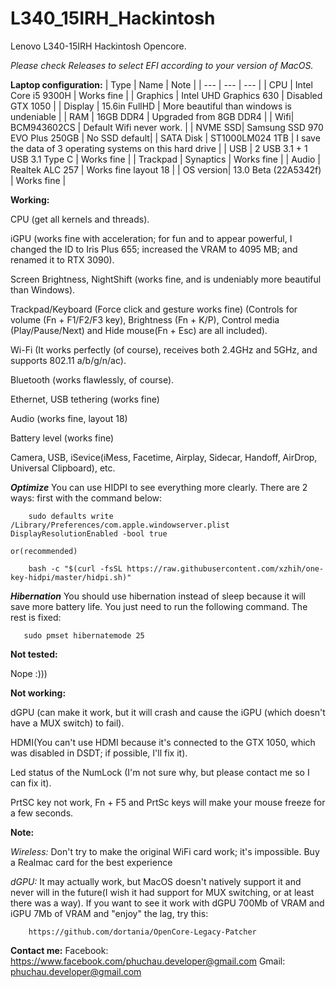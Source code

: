 # L340_15IRH_Hackintosh
Lenovo L340-15IRH Hackintosh Opencore.

*Please check Releases to select EFI according to your version of MacOS.*


**Laptop configuration:**
| Type | Name | Note |
| --- | --- | --- |
| CPU | Intel Core i5 9300H | Works fine |
| Graphics | Intel UHD Graphics 630 | Disabled GTX 1050 |
| Display | 15.6in FullHD | More beautiful than windows is undeniable |
| RAM | 16GB DDR4 | Upgraded from 8GB DDR4 |
| Wifi| BCM943602CS | Default Wifi never work. |
| NVME SSD| Samsung SSD 970 EVO Plus 250GB | No SSD default|
| SATA Disk | ST1000LM024 1TB | I save the data of 3 operating systems on this hard drive |
| USB | 2 USB 3.1 + 1 USB 3.1 Type C | Works fine |
| Trackpad | Synaptics | Works fine |
| Audio | Realtek ALC 257 | Works fine layout 18 |
| OS version| 13.0 Beta (22A5342f) | Works fine |
  


**Working:**

  CPU (get all kernels and threads).
  
  iGPU (works fine with acceleration; for fun and to appear powerful, I changed the ID to Iris Plus 655; increased the VRAM to 4095 MB; and renamed it to RTX 3090).
  
  Screen Brightness, NightShift (works fine, and is undeniably more beautiful than Windows).
  
  Trackpad/Keyboard (Force click and gesture works fine)
  (Controls for volume (Fn + F1/F2/F3 key), Brightness (Fn + K/P), Control media (Play/Pause/Next) and Hide mouse(Fn + Esc) are all included).
  
  Wi-Fi (It works perfectly (of course), receives both 2.4GHz and 5GHz, and supports 802.11 a/b/g/n/ac).
  
  Bluetooth (works flawlessly, of course).
  
  Ethernet, USB tethering (works fine)
  
  Audio (works fine, layout 18)
  
  Battery level (works fine)
  
  Camera, USB, iSevice(iMess, Facetime, Airplay, Sidecar, Handoff, AirDrop, Universal Clipboard), etc.
  
   ***Optimize***
    You can use HIDPI to see everything more clearly. There are 2 ways: first with the command below:
  ```
      sudo defaults write /Library/Preferences/com.apple.windowserver.plist DisplayResolutionEnabled -bool true
  ```
    or(recommended)
  ```
      bash -c "$(curl -fsSL https://raw.githubusercontent.com/xzhih/one-key-hidpi/master/hidpi.sh)"
  ```
  
  ***Hibernation***
  You should use hibernation instead of sleep because it will save more battery life. You just need to run the following command. The rest is fixed:
   ```
      sudo pmset hibernatemode 25
  ```
  
**Not tested:**

  Nope :)))

**Not working:**

  dGPU (can make it work, but it will crash and cause the iGPU (which doesn't have a MUX switch) to fail).
  
  HDMI(You can't use HDMI because it's connected to the GTX 1050, which was disabled in DSDT; if possible, I'll fix it).
  
  Led status of the NumLock (I'm not sure why, but please contact me so I can fix it).
  
  PrtSC key not work, Fn + F5 and PrtSc keys will make your mouse freeze for a few seconds.
  
**Note:**
  
  *Wireless:*
  Don't try to make the original WiFi card work; it's impossible. Buy a Realmac card for the best experience
  
  *dGPU:*
  It may actually work, but MacOS doesn't natively support it and never will in the future(I wish it had support for MUX switching, or at least there was a way). If you want to see it work with dGPU 700Mb of VRAM and iGPU 7Mb of VRAM and "enjoy" the lag, try this:
  
  ```
      https://github.com/dortania/OpenCore-Legacy-Patcher
  ```
  
**Contact me:**
  Facebook: https://www.facebook.com/phuchau.developer@gmail.com
  Gmail: phuchau.developer@gmail.com
